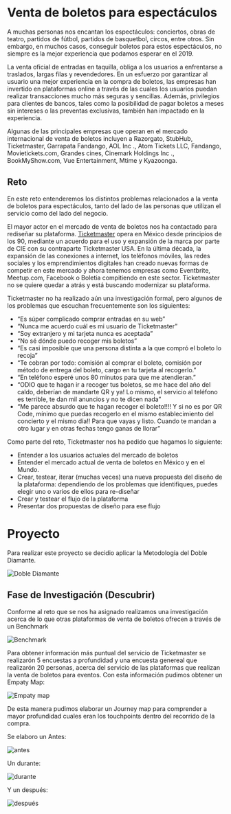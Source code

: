 # Venta de boletos para espectáculos

A muchas personas nos encantan los espectáculos: conciertos, obras de teatro, partidos de fútbol, partidos de basquetbol, circos, entre otros. Sin embargo, en muchos casos, conseguir boletos para estos espectáculos, no siempre es la mejor experiencia que podamos esperar en el 2019. 

La venta oficial de entradas en taquilla, obliga a los usuarios a enfrentarse a traslados, largas filas y revendedores. En un esfuerzo por garantizar al usuario una mejor experiencia en la compra de boletos, las empresas han invertido en plataformas online a través de las cuales los usuarios puedan realizar transacciones mucho más seguras y sencillas. Además, privilegios para clientes de bancos, tales como la posibilidad de pagar boletos a meses sin intereses o las preventas exclusivas, también han impactado en la experiencia.

Algunas de las principales empresas que operan en el mercado internacional de venta de boletos incluyen a Razorgato, StubHub, Ticketmaster, Garrapata Fandango, AOL Inc ., Atom Tickets LLC, Fandango, Movietickets.com, Grandes cines, Cinemark Holdings Inc ., BookMyShow.com, Vue Entertainment, Mtime y Kyazoonga.

## Reto
 
En este reto entenderemos los distintos problemas relacionados a la venta de boletos para espectáculos, tanto del lado de las personas que utilizan el servicio como del lado del negocio.  

El mayor actor en el mercado de venta de boletos nos ha contactado para rediseñar su plataforma. [Ticketmaster](https://www.ticketmaster.com.mx/) opera en México desde principios de los 90, mediante un acuerdo para el uso y expansión de la marca por parte de CIE con su contraparte Ticketmaster USA.  En la última década, la expansión de las conexiones a internet, los teléfonos móviles, las redes sociales y los emprendimientos digitales han creado nuevas formas de competir en este mercado y ahora tenemos empresas como Eventbrite, Meetup.com, Facebook o Boletia compitiendo en este sector. Ticketmaster no se quiere quedar a atrás y está buscando modernizar su plataforma. 

Ticketmaster no ha realizado aún una investigación formal, pero algunos de los problemas que escuchan frecuentemente son los siguientes:

* “Es súper complicado comprar entradas en su web”
* “Nunca me acuerdo cuál es mi usuario de Ticketmaster”
* “Soy extranjero y mi tarjeta nunca es aceptada”
* “No sé dónde puedo recoger mis boletos”
* “Es casi imposible que una persona distinta a la que compró el boleto lo recoja”
* “Te cobran por todo: comisión al comprar el boleto, comisión por método de entrega del boleto, cargo en tu tarjeta al recogerlo.”
* “En teléfono esperé unos 80 minutos para que me atendieran.” 
* “ODIO que te hagan ir a recoger tus boletos, se me hace del año del caldo, deberían de mandarte QR y ya! Lo mismo, el servicio al teléfono es terrible, te dan mil anuncios y no te dicen nada”
* “Me parece absurdo que te hagan recoger el boleto!!!! Y si no es por QR Code, mínimo que puedas recogerlo en el mismo establecimiento del concierto y el mismo día!! Para que vayas y listo. Cuando te mandan a otro lugar y en otras fechas tengo ganas de llorar”


Como parte del reto, Ticketmaster nos ha pedido que hagamos lo siguiente:

- Entender a los usuarios actuales del mercado de boletos
- Entender el mercado actual de venta de boletos en México y en el Mundo.
- Crear, testear, iterar (muchas veces) una nueva propuesta del diseño de la plataforma: 
  dependiendo de los problemas que identifiques, puedes elegir uno o varios de ellos para re-diseñar
- Crear y testear el flujo de la plataforma
- Presentar dos propuestas de diseño para ese flujo


# Proyecto

Para realizar este proyecto se decidio aplicar la Metodología del Doble Diamante.

![Doble Diamante](https://cdn-images-1.medium.com/max/1200/1*SMzrCmeHFigBD9zwXcWDrQ.jpeg)

## Fase de Investigación (Descubrir)

Conforme al reto que se nos ha asignado realizamos una investigación acerca de lo que otras plataformas de venta de boletos ofrecen a través de un Benchmark

![Benchmark](https://i.ibb.co/64bfhC0/Captura-de-pantalla-2019-06-04-a-la-s-22-57-53.png)

Para obtener información más puntual del servicio de Ticketmaster se realizarón 5 encuestas a profundidad y una encuesta genereal que realizarón 20 personas, acerca del servicio de las plataformas que realizan la venta de boletos para eventos.
Con esta información pudimos obtener un Empaty Map:

![Empaty map](https://i.ibb.co/vB3xD9S/Captura-de-pantalla-2019-06-04-a-la-s-23-09-37.png)

De esta manera pudimos elaborar un Journey map para comprender a mayor profundidad cuales eran los touchpoints dentro del  recorrido de la compra. 

Se elaboro un Antes:

![antes](https://i.ibb.co/y4Kc0pQ/Captura-de-pantalla-2019-06-04-a-la-s-23-19-36.png)

Un durante:

![durante](https://i.ibb.co/4Wpqq3C/Captura-de-pantalla-2019-06-04-a-la-s-23-20-03.png)

Y un después:

![después](https://i.ibb.co/Z2byK9g/Captura-de-pantalla-2019-06-04-a-la-s-23-20-22.png)

